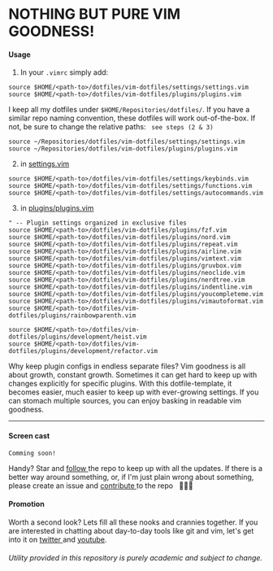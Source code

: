 # NOTHING BUT PURE VIM GOODNESS!

#### Usage

1. In your `.vimrc` simply add:
```
source $HOME/<path-to>/dotfiles/vim-dotfiles/settings/settings.vim
source $HOME/<path-to>/dotfiles/vim-dotfiles/plugins/plugins.vim
```

I keep all my dotfiles under `$HOME/Repositories/dotfiles/`.
If you have a similar repo naming convention, these dotfiles will work out-of-the-box.
If not, be sure to change the relative paths: ` see steps (2 & 3)`

```
source ~/Repositories/dotfiles/vim-dotfiles/settings/settings.vim
source ~/Repositories/dotfiles/vim-dotfiles/plugins/plugins.vim
```


2. in [ settings.vim ](https://github.com/edisonslightbulbs/vim-dotfiles/blob/master/settings/settings.vim)
```
source $HOME/<path-to>/dotfiles/vim-dotfiles/settings/keybinds.vim
source $HOME/<path-to>/dotfiles/vim-dotfiles/settings/functions.vim
source $HOME/<path-to>/dotfiles/vim-dotfiles/settings/autocommands.vim
```

3. in [ plugins/plugins.vim ](https://github.com/edisonslightbulbs/vim-dotfiles/blob/master/plugins/plugins.vim)
```
" -- Plugin settings organized in exclusive files
source $HOME/<path-to>/dotfiles/vim-dotfiles/plugins/fzf.vim
source $HOME/<path-to>/dotfiles/vim-dotfiles/plugins/nord.vim
source $HOME/<path-to>/dotfiles/vim-dotfiles/plugins/repeat.vim
source $HOME/<path-to>/dotfiles/vim-dotfiles/plugins/airline.vim
source $HOME/<path-to>/dotfiles/vim-dotfiles/plugins/vimtext.vim
source $HOME/<path-to>/dotfiles/vim-dotfiles/plugins/gruvbox.vim
source $HOME/<path-to>/dotfiles/vim-dotfiles/plugins/neoclide.vim
source $HOME/<path-to>/dotfiles/vim-dotfiles/plugins/nerdtree.vim
source $HOME/<path-to>/dotfiles/vim-dotfiles/plugins/indentline.vim
source $HOME/<path-to>/dotfiles/vim-dotfiles/plugins/youcompleteme.vim
source $HOME/<path-to>/dotfiles/vim-dotfiles/plugins/vimautoformat.vim
source $HOME/<path-to>/dotfiles/vim-dotfiles/plugins/rainbowparenth.vim

source $HOME/<path-to>/dotfiles/vim-dotfiles/plugins/development/heist.vim
source $HOME/<path-to>/dotfiles/vim-dotfiles/plugins/development/refactor.vim
```

Why keep plugin configs in endless separate files? Vim goodness is all about growth, constant growth. Sometimes it can get hard to keep up with changes explicitly for specific plugins. With this dotfile-template, it becomes easier, much easier to keep up with ever-growing settings. If you can stomach multiple sources, you can enjoy basking in readable vim goodness.

* * *

#### Screen cast

`Comming soon!`


Handy? Star and [ follow ](https://github.com/edisonslightbulbs/vim-dotfiles/subscription)  the repo to keep up with all the updates.
If there is a better way around something, or, if I'm just plain wrong about something, please create an issue and [ contribute ](https://github.com/edisonslightbulbs/vim-dotfiles/fork) to the repo
   👏🍻🍻

#### Promotion

Worth a second look? Lets fill all these nooks and crannies together.
If you are interested in chatting about day-to-day tools like git and vim,
let's get into it on [ twitter ](https://twitter.com/antiqueeverett) and [ youtube](https://www.youtube.com/channel/UCKkeK-xQiIWc3jzBbUel9ww?view_as=subscriber).

###### Utility provided in this repository is purely academic and subject to change.


